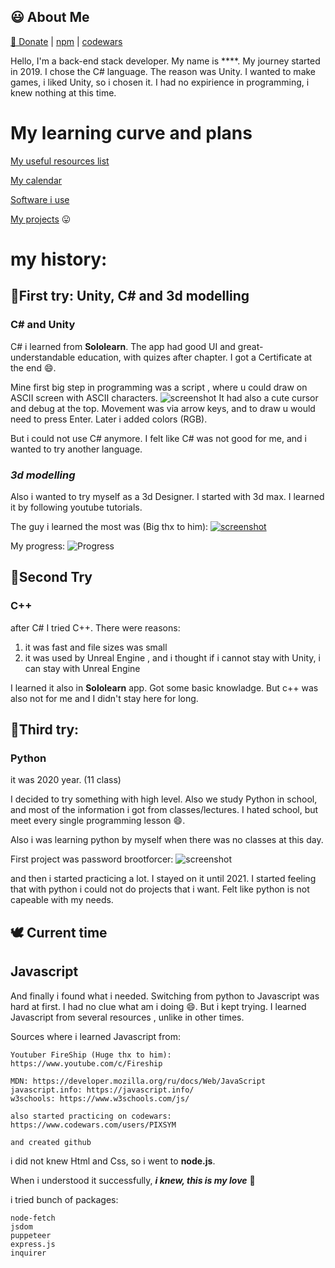 

## 😃 About Me
[🍩 Donate](https://boosty.to/pixsym) | [npm](https://www.npmjs.com/~pixelsymbols) | [codewars](https://www.codewars.com/users/PIXSYM)

Hello, I'm a back-end stack developer. My name is ****.
My journey started in 2019. I chose the C# language. The reason was Unity. 
I wanted to make games, i liked Unity, so i chosen it.
I had no expirience in programming, i knew nothing at this time.

# My learning curve and plans
[My useful resources list](https://github.com/PixelSymbols/UsefulResources/blob/main/README.md)

[My calendar](https://calendar.google.com/calendar/u/0?cid=cGl4ZWxzeW1ib2xzQGdtYWlsLmNvbQ)

[Software i use](https://github.com/PixelSymbols/MySoftware)

[My projects](https://github.com/PixelSymbols/Projects) 😛


# my history:
## 🥚First try: Unity, C# and 3d modelling
### **C#** and **Unity**

C# i learned from **Sololearn**.
The app had good UI and great-understandable education, with quizes after chapter.
I got a Certificate at the end 😄.

Mine first big step in programming was a script ,
where u could draw on ASCII screen with ASCII characters.
![screenshot](https://media.discordapp.net/attachments/580394781474160641/1048649174326968340/first.png?width=1403&height=701)
It had also a cute cursor and debug at the top.
Movement was via arrow keys, and to draw u would need to press Enter.
Later i added colors (RGB).

But i could not use C# anymore.
I felt like C# was not good for me, and i wanted to try another language.

### *3d modelling*

Also i wanted to try myself as a 3d Designer.
I started with 3d max. I learned it by following youtube tutorials.

The guy i learned the most was (Big thx to him):
[![screenshot](https://media.discordapp.net/attachments/580394781474160641/1038566178068647996/image.png)](https://www.youtube.com/c/%D0%9A%D1%80%D0%B8%D0%B2%D0%BE%D1%80%D1%83%D0%BA%D0%B8%D0%B9%D0%9C%D0%BE%D0%B4%D0%B5%D0%BB%D0%BB%D0%B5%D1%80)

My progress:
![Progress](https://media.discordapp.net/attachments/580394781474160641/1048648572301758584/my_graph.png?width=702&height=702)
## 🐣Second Try
### **C++**
after C# I tried C++. There were reasons:
1) it was fast and file sizes was small
2) it was used by Unreal Engine , and i thought if i cannot stay with Unity, i can stay with Unreal Engine

I learned it also in **Sololearn** app. Got some basic knowladge.
But c++ was also not for me and I didn't stay here for long.

## 🐤Third try: 
### **Python**
it was 2020 year. (11 class)

I decided to try something with high level.
Also we study Python in school, and most of the information i got from classes/lectures.
I hated school, but meet every single programming lesson 😄.

Also i was learning python by myself when there was no classes at this day.

First project was password brootforcer:
![screenshot](https://sun9-48.userapi.com/impg/zvwH9jjsOVIR3HdXNvUokwI34A9asA2INSqStg/-H3dR2LZsLw.jpg?size=676x252&quality=96&sign=df6959d67b974e223f30bfab7cea6abc&type=album)

and then i started practicing a lot. I stayed on it until 2021.
I started feeling that with python i could not do projects that i want.
Felt like python is not capeable with my needs.

## 🕊️ Current time
## **Javascript**

And finally i found what i needed. Switching from python to Javascript was hard at first.
I had no clue what am i doing 😄. But i kept trying.
I learned Javascript from several resources , unlike in other times.

Sources where i learned Javascript from:

```
Youtuber FireShip (Huge thx to him):
https://www.youtube.com/c/Fireship

MDN: https://developer.mozilla.org/ru/docs/Web/JavaScript
javascript.info: https://javascript.info/
w3schools: https://www.w3schools.com/js/

also started practicing on codewars:
https://www.codewars.com/users/PIXSYM

and created github
```
i did not knew Html and Css, so i went to **node.js**.

When i understood it successfully, ***i knew, this is my love*** 💜

i tried bunch of packages:
```
node-fetch
jsdom
puppeteer
express.js
inquirer
```
